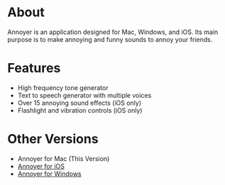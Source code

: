 # About

Annoyer is an application designed for Mac, Windows, and iOS. Its main purpose is to make annoying and funny sounds to annoy your friends.
# Features

- High frequency tone generator
- Text to speech generator with multiple voices
- Over 15 annoying sound effects (iOS only)
- Flashlight and vibration controls (iOS only)

# Other Versions

- Annoyer for Mac (This Version)
- [Annoyer for iOS](https://github.com/tyler58546/Annoyer-Mobile)
- [Annoyer for Windows](https://github.com/tyler58546/Annoyer-for-Windows)
